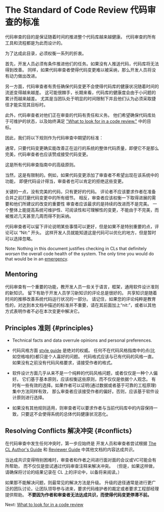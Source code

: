 # The Standard of Code Review 代码审查的标准

代码审查的目的是保证随着时间的推进整个代码库越来越健康。
代码审查的所有工具和流程都是为此而设计的。

为了达成此目录，必须权衡一系列的折衷。

首先，开发人员必须有条件推进他们的任务。如果没有人推送代码，代码库将无法得到改善。
同样，如果代码审查者使得代码变更难以被采纳，那么开发人员将没有动力做出改进。

另一方面，代码审查者有责任确保代码变更不会使得代码库的健康状况随着时间的流逝变得越来越差。
这可能很棘手，长期来看，代码库的健康度会由于小问题的累计而越来越差。
尤其是当团队处于明显的时间限制下并且他们认为必须采取捷径才能实现其目标时。

此外，代码审查者对他们正在审查的代码有责任和义务。
他们希望确保代码库处于可维护的状态，以及始终满足 ["What to look for in a code review."](looking-for.md) 中的目标。

因此，我们将以下规则作为代码审查中期望的标准：

通常，只要代码变更确实能改善正在运行的系统的整体代码质量，即便它不是那么完美，代码审查者也应该赞成接受代码变更。

这是所有代码审查指南中的高级原则。

当然，这是有限制的。例如，如果代码变更添加了审查者不希望出现在该系统中的功能，
即便代码设计得当，审查者也可以肯定的拒绝这些变更。

关键的一点，没有完美的代码，只有更好的代码。
评论者不应该要求作者在准备合并之前打磨代码变更中的所有细节。
相反，审查者应该权衡一下取得进展的需要和他们所建议的改变的重要性
审查者应该最求的是持续的改进而不是完美。
一个整体上能提高系统可维护性、可阅读性和可理解性的变更，不能由于不完美，而被推迟几天甚至几周而得不到采纳。

代码审查者可以留下评论说明某些事情可以更好，但是如果不是特别重要的点，评论可以 “Nit:” 开头。
这样开发人员就能知道这是代码可以优化的地方，但是暂时可以选择忽略。

Note: Nothing in this document justifies checking in CLs that definitely
_worsen_ the overall code health of the system. The only time you would do that
would be in an [emergency](../emergencies.md).

## Mentoring

代码审查有一个重要的功能，教开发人员一些关于语言，框架，通用软件设计准则的新知识。
留下有助于开发人员学习新知识的评论总是很好的。
共享知识是随着时间的推移改善系统代码运行状况的一部分。
请记住，如果您的评论纯粹是教育性的，对达到本文档中描述的标准并不重要，请在其前面加上“nit:”，或者以其他方式表明作者不必在本次变更中解决它。

## Principles 准则 {#principles}

* Technical facts and data overrule opinions and personal preferences.

* 代码风格方面 [style guide](http://google.github.io/styleguide/) 是绝对的权威。
  任何不在代码风格指南中的点(比如空格啥的)都只是个人喜好的问题。 代码格式应该与已有代码的风格一直。
  如果没有之前没有代码风格要求，请接受作者的格式。

* 软件设计方面几乎从来不是一个纯粹的代码风格问题，或者仅仅是一种个人偏好。
  它们基于基本原则，应该权衡这些原则，而不仅仅是依据个人观念。
  有时有一些有效的选择。如果作者可以证明(通过数据或者基于可靠的工程原理)集中方法同样有效，
  那么审查者应该接受作者的偏好。否则，应该基于软件设计原则进行选择。

* 如果没有其他规则适用，则审查者可以要求作者与当前代码库中的内容保持一致，只要这不会使得系统的总体代码健康状况恶化。

## Resolving Conflicts 解决冲突 {#conflicts}

在代码审查中发生任何冲突时，第一步应始终是
开发人员和审查者尝试根据 [The CL Author's Guide](../developer/) 和 [Reviewer Guide](index.md) 中其他文档的内容达成共识。

当达成共识变得特别困难时，审查者和作者之间进行面对面的会议或VC可能会有所帮助，
而不仅仅是尝试通过代码审查注释来解决冲突。
（但是，如果这样做，请确保将讨论的结果记录在 CL 上的评论中，以备将来阅读。）

如果那不能解决问题，则最常见的解决方法是升级。
升级的途径通常是进行更广泛的团队讨论，让团队领导参与进来，要求代码维护者的裁定或者要求工程部经理提供帮助。 **不要因为作者和审查者无法达成共识，而使得代码变更停滞不前。**

Next: [What to look for in a code review](looking-for.md)
